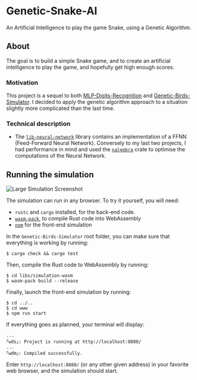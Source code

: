 # Genetic-Snake-AI
An Artificial Intelligence to play the game Snake, using a Genetic Algorithm.

## About
The goal is to build a simple Snake game, and to create an artificial intelligence to play the game, and hopefully get high enough scores.

### Motivation
This project is a sequel to both [MLP-Digits-Recognition](https://github.com/Red-Rapious/MLP-Digits-Recognition) and [Genetic-Birds-Simulator](https://github.com/Red-Rapious/Genetic-Birds-Simulator). I decided to apply the genetic algorithm approach to a situation slightly more complicated than the last time. 

### Technical description
- The [`lib-neural-network`](libs/neural-network/src/lib.rs) library contains an implementation of a FFNN (Feed-Forward Neural Network). Conversely to my last two projects, I had performance in mind and used the [`nalgebra`](https://www.nalgebra.org) crate to optimise the computations of the Neural Network.

## Running the simulation

![Large Simulation Screenshot](assets/simulation-screenshot-large.png)

The simulation can run in any browser. To try it yourself, you will need:
- `rustc` and `cargo` installed, for the back-end code.
- [`wasm-pack`](https://rustwasm.github.io/wasm-pack/installer/), to compile Rust code into WebAssembly
- [`npm`](https://www.npmjs.com/get-npm) for the front-end simulation

In the `Genetic-Birds-Simulator` root folder, you can make sure that everything is working by running:
```console
$ cargo check && cargo test
```
Then, compile the Rust code to WebAssembly by running:
```console
$ cd libs/simulation-wasm
$ wasm-pack build --release
```
Finally, launch the front-end simulation by running:
```console
$ cd ../..
$ cd www
$ npm run start
```

If everything goes as planned, your terminal will display:
```console
...
｢wds｣: Project is running at http://localhost:8080/
...
｢wdm｣: Compiled successfully.
```

Enter `http://localhost:8080/` (or any other given address) in your favorite web browser, and the simulation should start.